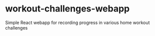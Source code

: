 # workout-challenges-webapp
Simple React webapp for recording progress in various home workout challenges
